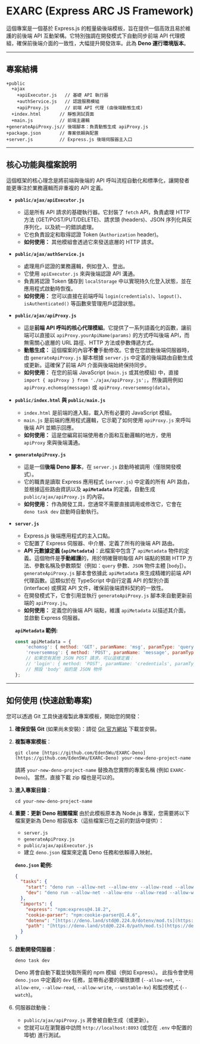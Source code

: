 # EXARC (Express ARC JS Framework)

這個專案是一個基於 Express.js 的輕量級後端模板，旨在提供一個高效且易於維護的前後端 API 互動架構。它特別強調在開發模式下自動同步前端 API 代理模組，確保前後端介面的一致性，大幅提升開發效率。此為 **Deno 運行環境版本**。

---

## 專案結構
```
+public
  +ajax
    +apiExecutor.js   // 基礎 API 執行器
    +authService.js   // 認證服務模組
    +apiProxy.js      // 前端 API 代理 (由後端動態生成)
  +index.html       // 靜態測試頁面
  +main.js          // 前端主邏輯
+generateApiProxy.js// 後端腳本：負責動態生成 apiProxy.js
+package.json       // 專案依賴與配置
+server.js          // Express.js 後端伺服器主入口
```
---

## 核心功能與檔案說明

這個框架的核心理念是將前端與後端的 API 呼叫流程自動化和標準化，讓開發者能更專注於業務邏輯而非重複的 API 定義。

* **`public/ajax/apiExecutor.js`**
    * 這是所有 API 請求的基礎執行器。它封裝了 `fetch` API，負責處理 HTTP 方法 (GET/POST/PUT/DELETE)、請求頭 (headers)、JSON 序列化與反序列化，以及統一的錯誤處理。
    * 它也負責設定和取得認證 Token (`Authorization` header)。
    * **如何使用：** 其他模組會透過它來發送底層的 HTTP 請求。

* **`public/ajax/authService.js`**
    * 處理用戶認證的業務邏輯，例如登入、登出。
    * 它使用 `apiExecutor.js` 來與後端認證 API 溝通。
    * 負責將認證 Token 儲存到 `localStorage` 中以實現持久化登入狀態，並在應用程式啟動時恢復。
    * **如何使用：** 您可以直接在前端呼叫 `login(credentials)`、`logout()`、`isAuthenticated()` 等函數來管理用戶認證狀態。

* **`public/ajax/apiProxy.js`**
    * 這是**前端 API 呼叫的核心代理模組**。它提供了一系列語義化的函數，讓前端可以直接以 `apiProxy.yourApiName(params)` 的方式呼叫後端 API，而無需關心底層的 URL 路徑、HTTP 方法或參數傳遞方式。
    * **動態生成：** 這個檔案的內容**不會**手動修改。它會在您啟動後端伺服器時，由 `generateApiProxy.js` 腳本根據 `server.js` 中定義的後端路由自動生成或更新。這確保了前端 API 介面與後端始終保持同步。
    * **如何使用：** 在您的前端 JavaScript (`main.js` 或其他模組) 中，直接 `import { apiProxy } from './ajax/apiProxy.js';`，然後調用例如 `apiProxy.echomsg(message)` 或 `apiProxy.reversemmsg(data)`。

* **`public/index.html` 與 `public/main.js`**
    * `index.html` 是前端的進入點，載入所有必要的 JavaScript 模組。
    * `main.js` 是前端的應用程式邏輯，它示範了如何使用 `apiProxy.js` 來呼叫後端 API 並顯示回應。
    * **如何使用：** 這是您編寫前端使用者介面和互動邏輯的地方，使用 `apiProxy` 來與後端溝通。

* **`generateApiProxy.js`**
    * 這是一個**後端 Deno 腳本**，在 `server.js` 啟動時被調用（僅限開發模式）。
    * 它的職責是讀取 Express 應用程式 (`server.js`) 中定義的所有 API 路由，並根據這些路由資訊以及 **`apiMetadata`** 的定義，自動生成 `public/ajax/apiProxy.js` 的內容。
    * **如何使用：** 作為開發工具，您通常不需要直接調用或修改它，它會在 `deno task dev` 啟動時自動執行。

* **`server.js`**
    * Express.js 後端應用程式的主入口點。
    * 它配置了 Express 伺服器、中介層、定義了所有的後端 API 路由。
    * **API 元數據定義 (`apiMetadata`)**：此檔案中包含了 `apiMetadata` 物件的定義。這個物件是**手動維護**的，用於明確聲明每個 API 端點的預期 HTTP 方法、參數名稱及參數類型（例如：`query` 參數、`JSON` 物件主體 [`body`]）。`generateApiProxy.js` 腳本會依據此 `apiMetadata` 來生成精確的前端 API 代理函數。這類似於在 TypeScript 中自行定義 API 的型別介面 (interface) 或撰寫 API 文件，確保前後端資料契約的一致性。
    * 在開發模式下，它會引用並執行 `generateApiProxy.js` 腳本來自動更新前端的 `apiProxy.js`。
    * **如何使用：** 定義您的後端 API 端點，維護 `apiMetadata` 以描述其介面，並啟動 Express 伺服器。

    **`apiMetadata` 範例:**
    ```javascript
    const apiMetadata = {
        'echomsg': { method: 'GET', paramName: 'msg', paramType: 'query' },
        'reversemmsg': { method: 'POST', paramName: 'message', paramType: 'body' }
        // 如果您有其他 JSON POST 請求，可以這樣定義：
        // 'login': { method: 'POST', paramName: 'credentials', paramType: 'body' }
        // 預設 'body' 指的是 JSON 物件
    };
    ```

---

## 如何使用 (快速啟動專案)

您可以透過 Git 工具快速複製此專案模板，開始您的開發：

1.  **確保安裝 Git** (如果尚未安裝)：請從 [Git 官方網站](https://git-scm.com/downloads) 下載並安裝。

2.  **複製專案模板**：
    ```console
    git clone [https://github.com/Eden5Wu/EXARC-Deno](https://github.com/Eden5Wu/EXARC-Deno) your-new-deno-project-name
    ```
    請將 `your-new-deno-project-name` 替換為您實際的專案名稱 (例如 `EXARC-Deno`)。
    當然，直接下載 zip 檔也是可以的。

4.  **進入專案目錄**：
    ```console
    cd your-new-deno-project-name
    ```

5.  **重要：更新 Deno 相關檔案**
    由於此模板原本為 Node.js 專案，您需要將以下檔案更新為 Deno 相容版本（這些檔案已在之前的對話中提供）：
    * `server.js`
    * `generateApiProxy.js`
    * `public/ajax/apiExecutor.js`
    * 建立 `deno.json` 檔案來定義 Deno 任務和依賴導入映射。

    **`deno.json` 範例:**
    ```json
    {
      "tasks": {
        "start": "deno run --allow-net --allow-env --allow-read --allow-write --unstable-kv server.js",
        "dev": "deno run --allow-net --allow-env --allow-read --allow-write --unstable-kv --watch server.js"
      },
      "imports": {
        "express": "npm:express@4.18.2",
        "cookie-parser": "npm:cookie-parser@1.4.6",
        "dotenv": "[https://deno.land/std@0.224.0/dotenv/mod.ts](https://deno.land/std@0.224.0/dotenv/mod.ts)",
        "path": "[https://deno.land/std@0.224.0/path/mod.ts](https://deno.land/std@0.224.0/path/mod.ts)"
      }
    }
    ```

6.  **啟動開發伺服器**：
    ```console
    deno task dev
    ```
    Deno 將會自動下載並快取所需的 npm 模組（例如 Express）。
    此指令會使用 `deno.json` 中定義的 `dev` 任務，並帶有必要的權限旗標 (`--allow-net`, `--allow-env`, `--allow-read`, `--allow-write`, `--unstable-kv`) 和監控模式 (`--watch`)。

7.  伺服器啟動後：
    * `public/ajax/apiProxy.js` 將會被自動生成（或更新）。
    * 您就可以在瀏覽器中訪問 `http://localhost:8893` (或您在 `.env` 中配置的埠號) 進行測試。

